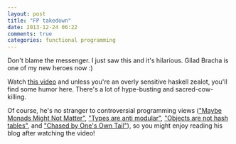 ```yaml
---
layout: post
title: "FP takedown"
date: 2013-12-24 06:22
comments: true
categories: functional programming
---
```


Don't blame the messenger. I just saw this and it's hilarious. Gilad Bracha is one of my new heroes now :)

Watch [this video](http://www.infoq.com/presentations/functional-pros-cons) and unless you're an overly sensitive haskell zealot, you'll find some humor here. There's a lot of hype-busting and sacred-cow-killing.

Of course, he's no stranger to controversial programming views (["Maybe Monads Might Not Matter"](http://gbracha.blogspot.com/2011/01/maybe-monads-might-not-matter.html), ["Types are anti modular"](http://gbracha.blogspot.com/2011/06/types-are-anti-modular.html), ["Objects are not hash tables"](http://gbracha.blogspot.com/2009/11/objects-are-not-hash-tables.html), and ["Chased by One's Own Tail"](http://gbracha.blogspot.com/2009/12/chased-by-ones-own-tail.html)), so you might enjoy reading his blog after watching the video!


